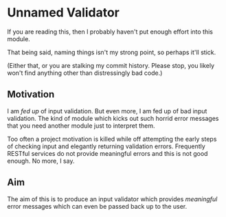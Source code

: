 # Unnamed Validator
If you are reading this, then I probably haven't put enough effort
into this module.

That being said, naming things isn't my strong point, so perhaps
it'll stick.

(Either that, or you are stalking my commit history. Please stop, you
likely won't find anything other than distressingly bad code.)

## Motivation
I am _fed up_ of input validation. But even more, I am fed up of bad
input validation. The kind of module which kicks out such horrid
error messages that you need another module just to interpret them.

Too often a project motivation is killed while off attempting the
early steps of checking input and elegantly returning validation
errors. Frequently RESTful services do not provide meaningful errors
and this is not good enough. No more, I say. 

## Aim
The aim of this is to produce an input validator which provides
_meaningful_ error messages which can even be passed back up to the
user.

